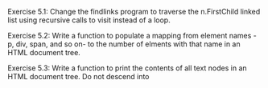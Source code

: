 Exercise 5.1: Change the findlinks program to traverse the n.FirstChild linked list using recursive calls to visit instead of a loop.

Exercise 5.2: Write a function to populate a mapping from element names - p, div, span, and so on- to the number of elments with that name in an HTML document tree.

Exercise 5.3: Write a function to print the contents of all text nodes in an HTML document tree. Do not descend into <script> or <style> elements, since their contents are not visible in a web browser.

Exercise 5.4: Extend the visit function so that it extracts other kinds of links from teh document, such as images, scripts, and style sheets.

Exercise 5.5: Implement countWordsAndImages. (See Exercise 4.9 for word-splitting)

Exercise 5.6: Modify the corner function in gopl.io/ch3/surface to use named results and a bare return statement.